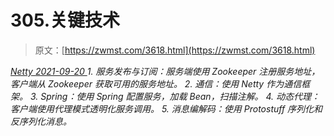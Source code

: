 <!--yml
category: 未分类
date: 0001-01-01 00:00:00
--->

# 305.关键技术

> 原文：[https://zwmst.com/3618.html](https://zwmst.com/3618.html)

   [ *Netty* ](https://zwmst.com/netty)*[ <time datetime="2021-09-21T04:27:30+08:00"> 2021-09-20 </time> ](https://zwmst.com/3618.html)  1.  服务发布与订阅：服务端使用 Zookeeper 注册服务地址，客户端从 Zookeeper 获取可用的服务地址。
2.  通信：使用 Netty 作为通信框架。
3.  Spring：使用 Spring 配置服务，加载 Bean，扫描注解。
4.  动态代理：客户端使用代理模式透明化服务调用。
5.  消息编解码：使用 Protostuff 序列化和反序列化消息。*